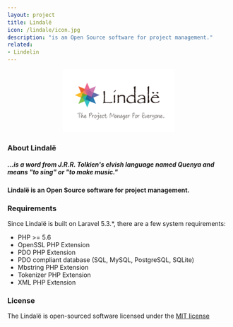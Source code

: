```yaml
---
layout: project
title: Lindalë
icon: /lindale/icon.jpg
description: "is an Open Source software for project management."
related:
- Lindelin
---
```

<p align="center"><img src="/images/projects/lindale/lindale.png" width="50%" alt="{{ page.title | append: ' featured image' }}" /></p>

### About Lindalë
##### ...is a word from J.R.R. Tolkien's elvish language named Quenya and means "to sing" or "to make music."
#### Lindalë is an Open Source software for project management.

### Requirements
Since Lindalë is built on Laravel 5.3.*, there are a few system requirements:

- PHP >= 5.6
- OpenSSL PHP Extension
- PDO PHP Extension
- PDO compliant database (SQL, MySQL, PostgreSQL, SQLite)
- Mbstring PHP Extension
- Tokenizer PHP Extension
- XML PHP Extension

### License
The Lindalë is open-sourced software licensed under the [MIT license](https://github.com/lindelin/lindale/blob/master/LICENSE)
